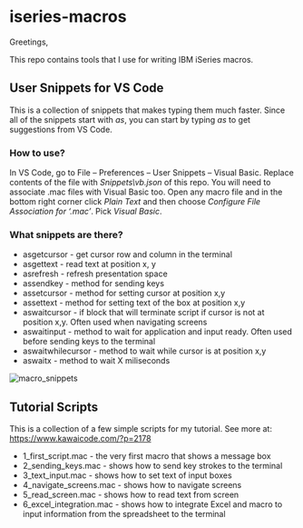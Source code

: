 # iseries-macros

Greetings,

This repo contains tools that I use for writing IBM iSeries macros.

## User Snippets for VS Code
This is a collection of snippets that makes typing them much faster. Since all of the snippets start with _as_, you can start by typing _as_ to get suggestions from VS Code. 

### How to use?

In VS Code, go to File – Preferences – User Snippets – Visual Basic. Replace contents of the file with _Snippets\vb.json_ of this repo. You will need to associate .mac files with Visual Basic too. Open any macro file and in the bottom right corner click _Plain Text_ and then choose _Configure File Association for ‘.mac’_. Pick _Visual Basic_.

### What snippets are there?

* asgetcursor - get cursor row and column in the terminal
* asgettext - read text at position x, y
* asrefresh - refresh presentation space
* assendkey - method for sending keys
* assetcursor - method for setting cursor at position x,y
* assettext - method for setting text of the box at position x,y
* aswaitcursor - if block that will terminate script if cursor is not at position x,y. Often used when navigating screens
* aswaitinput - method to wait for application and input ready. Often used before sending keys to the terminal
* aswaitwhilecursor - method to wait while cursor is at position x,y
* aswaitx - method to wait X miliseconds



![macro_snippets](https://user-images.githubusercontent.com/87096398/124829653-c63ab700-df70-11eb-8a8a-5ce56210a0db.gif)

## Tutorial Scripts
This is a collection of a few simple scripts for my tutorial. See more at: https://www.kawaicode.com/?p=2178
* 1_first_script.mac - the very first macro that shows a message box
* 2_sending_keys.mac - shows how to send key strokes to the terminal
* 3_text_input.mac - shows how to set text of input boxes
* 4_navigate_screens.mac - shows how to navigate screens
* 5_read_screen.mac - shows how to read text from screen
* 6_excel_integration.mac - shows how to integrate Excel and macro to input information from the spreadsheet to the terminal
